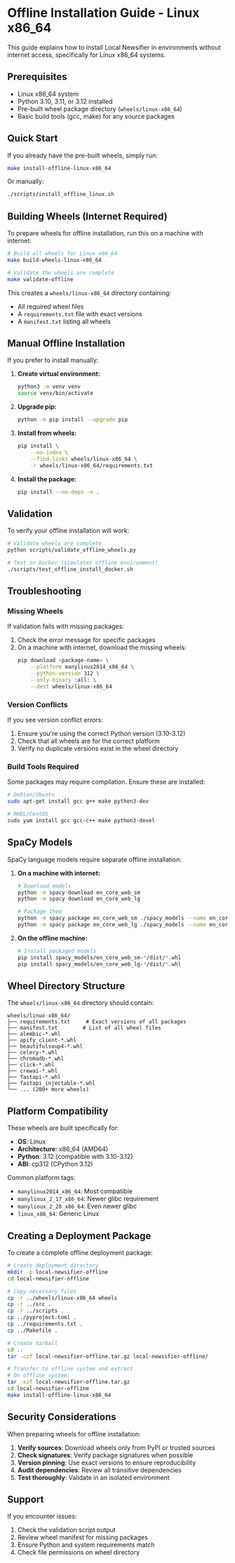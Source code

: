 # Offline Installation Guide - Linux x86_64

This guide explains how to install Local Newsifier in environments without internet access, specifically for Linux x86_64 systems.

## Prerequisites

- Linux x86_64 system
- Python 3.10, 3.11, or 3.12 installed
- Pre-built wheel package directory (`wheels/linux-x86_64`)
- Basic build tools (gcc, make) for any source packages

## Quick Start

If you already have the pre-built wheels, simply run:

```bash
make install-offline-linux-x86_64
```

Or manually:

```bash
./scripts/install_offline_linux.sh
```

## Building Wheels (Internet Required)

To prepare wheels for offline installation, run this on a machine with internet:

```bash
# Build all wheels for Linux x86_64
make build-wheels-linux-x86_64

# Validate the wheels are complete
make validate-offline
```

This creates a `wheels/linux-x86_64` directory containing:
- All required wheel files
- A `requirements.txt` file with exact versions
- A `manifest.txt` listing all wheels

## Manual Offline Installation

If you prefer to install manually:

1. **Create virtual environment:**
   ```bash
   python3 -m venv venv
   source venv/bin/activate
   ```

2. **Upgrade pip:**
   ```bash
   python -m pip install --upgrade pip
   ```

3. **Install from wheels:**
   ```bash
   pip install \
       --no-index \
       --find-links wheels/linux-x86_64 \
       -r wheels/linux-x86_64/requirements.txt
   ```

4. **Install the package:**
   ```bash
   pip install --no-deps -e .
   ```

## Validation

To verify your offline installation will work:

```bash
# Validate wheels are complete
python scripts/validate_offline_wheels.py

# Test in Docker (simulates offline environment)
./scripts/test_offline_install_docker.sh
```

## Troubleshooting

### Missing Wheels

If validation fails with missing packages:

1. Check the error message for specific packages
2. On a machine with internet, download the missing wheels:
   ```bash
   pip download <package-name> \
       --platform manylinux2014_x86_64 \
       --python-version 312 \
       --only-binary :all: \
       --dest wheels/linux-x86_64
   ```

### Version Conflicts

If you see version conflict errors:

1. Ensure you're using the correct Python version (3.10-3.12)
2. Check that all wheels are for the correct platform
3. Verify no duplicate versions exist in the wheel directory

### Build Tools Required

Some packages may require compilation. Ensure these are installed:

```bash
# Debian/Ubuntu
sudo apt-get install gcc g++ make python3-dev

# RHEL/CentOS
sudo yum install gcc gcc-c++ make python3-devel
```

## SpaCy Models

SpaCy language models require separate offline installation:

1. **On a machine with internet:**
   ```bash
   # Download models
   python -m spacy download en_core_web_sm
   python -m spacy download en_core_web_lg

   # Package them
   python -m spacy package en_core_web_sm ./spacy_models --name en_core_web_sm
   python -m spacy package en_core_web_lg ./spacy_models --name en_core_web_lg
   ```

2. **On the offline machine:**
   ```bash
   # Install packaged models
   pip install spacy_models/en_core_web_sm-*/dist/*.whl
   pip install spacy_models/en_core_web_lg-*/dist/*.whl
   ```

## Wheel Directory Structure

The `wheels/linux-x86_64` directory should contain:

```
wheels/linux-x86_64/
├── requirements.txt     # Exact versions of all packages
├── manifest.txt        # List of all wheel files
├── alembic-*.whl
├── apify_client-*.whl
├── beautifulsoup4-*.whl
├── celery-*.whl
├── chromadb-*.whl
├── click-*.whl
├── crewai-*.whl
├── fastapi-*.whl
├── fastapi_injectable-*.whl
└── ... (200+ more wheels)
```

## Platform Compatibility

These wheels are built specifically for:
- **OS**: Linux
- **Architecture**: x86_64 (AMD64)
- **Python**: 3.12 (compatible with 3.10-3.12)
- **ABI**: cp312 (CPython 3.12)

Common platform tags:
- `manylinux2014_x86_64`: Most compatible
- `manylinux_2_17_x86_64`: Newer glibc requirement
- `manylinux_2_28_x86_64`: Even newer glibc
- `linux_x86_64`: Generic Linux

## Creating a Deployment Package

To create a complete offline deployment package:

```bash
# Create deployment directory
mkdir -p local-newsifier-offline
cd local-newsifier-offline

# Copy necessary files
cp -r ../wheels/linux-x86_64 wheels
cp -r ../src .
cp -r ../scripts .
cp ../pyproject.toml .
cp ../requirements.txt .
cp ../Makefile .

# Create tarball
cd ..
tar -czf local-newsifier-offline.tar.gz local-newsifier-offline/

# Transfer to offline system and extract
# On offline system:
tar -xzf local-newsifier-offline.tar.gz
cd local-newsifier-offline
make install-offline-linux-x86_64
```

## Security Considerations

When preparing wheels for offline installation:

1. **Verify sources**: Download wheels only from PyPI or trusted sources
2. **Check signatures**: Verify package signatures when possible
3. **Version pinning**: Use exact versions to ensure reproducibility
4. **Audit dependencies**: Review all transitive dependencies
5. **Test thoroughly**: Validate in an isolated environment

## Support

If you encounter issues:

1. Check the validation script output
2. Review wheel manifest for missing packages
3. Ensure Python and system requirements match
4. Check file permissions on wheel directory
